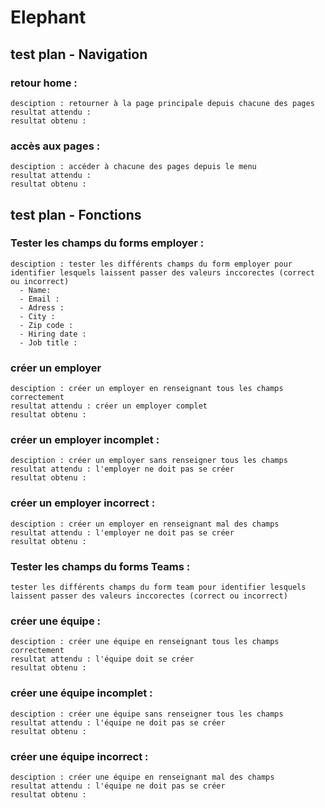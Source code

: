# Elephant


## test plan - Navigation 
  ### retour home : 
    desciption : retourner à la page principale depuis chacune des pages
    resultat attendu : 
    resultat obtenu : 

  ### accès aux pages : 
    desciption : accéder à chacune des pages depuis le menu
    resultat attendu : 
    resultat obtenu : 

## test plan - Fonctions

  ### Tester les champs du forms employer :
    desciption : tester les différents champs du form employer pour identifier lesquels laissent passer des valeurs inccorectes (correct ou incorrect)
      - Name: 
      - Email :
      - Adress : 
      - City :
      - Zip code :
      - Hiring date :
      - Job title :

  ### créer un employer 
    desciption : créer un employer en renseignant tous les champs correctement 
    resultat attendu : créer un employer complet
    resultat obtenu : 

  ### créer un employer incomplet :  
    desciption : créer un employer sans renseigner tous les champs
    resultat attendu : l'employer ne doit pas se créer 
    resultat obtenu : 

  ### créer un employer incorrect :  
    desciption : créer un employer en renseignant mal des champs
    resultat attendu : l'employer ne doit pas se créer 
    resultat obtenu : 


  ### Tester les champs du forms Teams :
    tester les différents champs du form team pour identifier lesquels laissent passer des valeurs inccorectes (correct ou incorrect)


  ### créer une équipe :  
    desciption : créer une équipe en renseignant tous les champs correctement
    resultat attendu : l'équipe doit se créer
    resultat obtenu : 

  ### créer une équipe incomplet :  
    desciption : créer une équipe sans renseigner tous les champs
    resultat attendu : l'équipe ne doit pas se créer
    resultat obtenu : 

  ### créer une équipe incorrect : 
    desciption : créer une équipe en renseignant mal des champs
    resultat attendu : l'équipe ne doit pas se créer
    resultat obtenu : 




